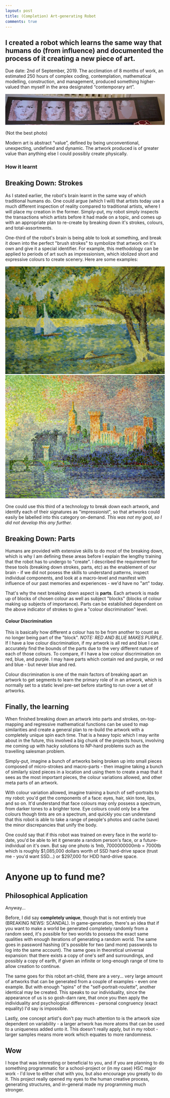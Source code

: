 ```yaml
---
layout: post
title: (Completion) Art-generating Robot
comments: true
---
```


## I created a robot which learns the same way that humans do (from influence) and documented the process of it creating a new piece of art.

Due date: 2nd of September, 2019. The acclimation of 8 months of work, an estimated 250 hours of complex coding, contemplation, mathematical modelling, construction, and management, produced something higher-valued than myself in the area designated “contemporary art”.

![Process displaying the art robot's ability to learn over time, with the last panel involving code](/images/art-robot-physical.jpg "Process displaying the art robot's ability to learn over time, with the last panel involving code")

(Not the best photo)

Modern art is abstract “value”, defined by being unconventional, unexpecting, undefined and dynamic. The artwork produced is of greater value than anything else I could possibly create physically.

### How it learnt

## Breaking Down: Strokes

As I stated earlier, the robot's brain learnt in the same way of which traditional humans do. One could argue (which I will) that artists today use a much different inspection of reality compared to traditional artists, where I will place my creation in the former. Simply-put, my robot simply inspects the transactions which artists before it had made on a topic, and comes up with an appropriate plan to re-create by breaking down it's strokes, colours, and total-assortments.

One-third of the robot's brain is being able to look at something, and break it down into the perfect "brush strokes" to symbolize that artwork on it's own and give it a special identifier. For example, this methodology can be applied to periods of art such as impressionism, which idolized short and expressive colours to create scenery. Here are some examples:

![Pachi Pinterest Artwork](/images/artworks/pachi.jpg "Pachi Pinterest Artwork")
![Signac Palais Avignon](/images/artworks/signac-palais-avignon.jpg "Signac Palais Avignon")

One could use this third of a technology to break down each artwork, and identify each of their signatures as "impressionist", so that artworks could easily be labelled into this category on-demand. *This was not my goal, so I did not develop this any further.*

## Breaking Down: Parts

Humans are provided with extensive skills to do most of the breaking down, which is why I am defining these areas before I explain the lengthy training that the robot has to undergo to "create". I described the requirement for these tools (breaking down strokes, parts, etc) as the enablement of our brain - if we did not posess the skills to understand patterns, inspect individual components, and look at a macro-level and manifest with influence of our past memories and experiences - we'd have no "art" today.

That's why the next breaking down aspect is **parts**. Each artwork is made up of blocks of chosen colour as well as subject "blocks" (blocks of colour making up subjects of importance). Parts can be established dependent on the above indicator of strokes to give a "colour discrimination" level.

#### Colour Discrimination

This is basically how different a colour has to be from another to count as no longer being part of the "block". *NOTE: RED AND BLUE MAKES PURPLE*. If I have a low colour discrimination, if my artwork is all red and blue I can accurately find the bounds of the parts due to the very different nature of each of those colours. To compare, if I have a low colour discrimination on red, blue, and purple. I may have parts which contain red and purple, or red and blue - but never blue and red.

Colour discrimination is one of the main factors of breaking apart an artwork to get segments to learn the primary role of in an artwork, which is normally set to a static level pre-set before starting to run over a set of artworks.

## Finally, the learning

When finished breaking down an artwork into parts and strokes, on-top-mapping and regressive mathematical functions can be used to map similarities and create a general plan to re-build the artwork with a completely unique spin each time. That is a heavy topic which I may write about in the future, this involved a big chunk of the projects hours, involving me coming up with hacky solutions to NP-hard problems such as the travelling salesman problem.

Simply-put, imagine a bunch of artworks being broken up into small pieces composed of micro-strokes and macro-parts - then imagine taking a bunch of similarly sized pieces in a location and using them to create a map that it sees as the most important pieces, the colour variations allowed, and other meta parts of an artwork.

With colour variation allowed, imagine training a bunch of self-portraits to my robot: you'd get the components of a face: eyes, hair, skin tone, lips, and so on. It'd understand that face colours may only possess a spectrum, from darker tones to a brighter tone. Eye colours could only be a few colours though tints are on a spectrum, and quickly you can understand that this robot is able to take a range of people's photos and cache (save) the minor discrepancies that unify the body.

One could say that if this robot was trained on every face in the world to-date, you'd be able to let it generate a random person's face, or a future-individual on it's own. But say one photo is 1mb, 7000000000mb = 7000tb which is roughly $1,085,000 dollars worth of SSD hard-drive space (trust me - you'd want SSD...) or $297,000 for HDD hard-drive space.

# Anyone up to fund me?

## Philosophical Application

Anyway...

Before, I did say **completely unique**, though that is not entirely true (BREAKING NEWS: SCANDAL). In game-generation, there's an idea that if you want to make a world be generated completely randomly from a random seed, it's possible for two worlds to possess the exact same qualities with enough iterations of generating a random world. The same goes in password hashing (it's possible for two (and more) passwords to log into the same account). The same goes in theoretical universal expansion: that there exists a copy of one's self and surroundings, and possibly a copy of earth, if given an infinite or long-enough range of time to allow creation to continue.

The same goes for this robot art-child, there are a very... very large amount of artworks that can be generated from a couple of examples - even one example. But with enough "spins" of the "self-portrait-roulette", another identical may be created. This speaks to our individuality, since the appearance of us is so gosh-darn rare, that once you then apply the individuality and psychological differences - personal congruency (exact equality) I'd say is impossible.

Lastly, one concept artist's don't pay much attention to is the artwork size dependent on variability - a larger artwork has more atoms that can be used to a uniqueness added unto it. This doesn't really apply, but in my robot - larger samples means more work which equates to more randomness.

## Wow

I hope that was interesting or beneficial to you, and if you are planning to do something programmatic for a school-project or (in my case) HSC major work - I'd love to either chat with you, but also encourage you greatly to do it. This project really opened my eyes to the human creative process, generating structures, and in-general made my programming much stronger.
